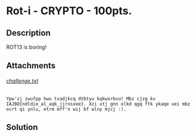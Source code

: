 # Rot-i - CRYPTO - 100pts.
## Description
ROT13 is boring!

## Attachments
###### [challenge.txt](https://github.com/SamIsland/writeups/blob/master/rot-i/challenge.txt)
```
Ypw'zj zwufpp hwu txadjkcq dtbtyu kqkwxrbvu! Mbz cjzg kv IAJBO{ndldie_al_aqk_jjrnsxee}. Xzi utj gnn olkd qgq ftk ykaqe uei mbz ocrt qi ynlu, etrm mff'n wij bf wlny mjcj :).
```

## Solution
